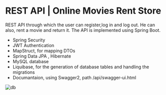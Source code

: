 # REST API |  Online Movies Rent Store
REST API through which the user can register,log in and log out. He can also, rent a movie and return it. The API is implemented using Spring Boot.

- Spring Security
- JWT Authentication
- MapStruct, for mapping DTOs
- Spring Data JPA , Hibernate
- MySQL database
- Liquibase, for the generation of database tables and handling the migrations
- Documantaion, using Swagger2, path /api/swagger-ui.html

![db](https://user-images.githubusercontent.com/38664123/141612830-2a545499-e171-431a-9387-9fea0846126a.png)
